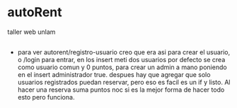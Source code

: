 # autoRent
taller web unlam

##

* para ver autorent/registro-usuario creo que era asi para crear el usuario, o /login para entrar, en los insert meti dos usuarios
    por defecto se crea como usuario comun y 0 puntos, para crear un admin a mano poniendo en el insert administrador true.
    despues hay que agregar que solo usuarios registrados puedan reservar, pero eso es facil es un if y listo.
    Al hacer una reserva suma puntos noc si es la mejor forma de hacer todo esto pero funciona.

###


